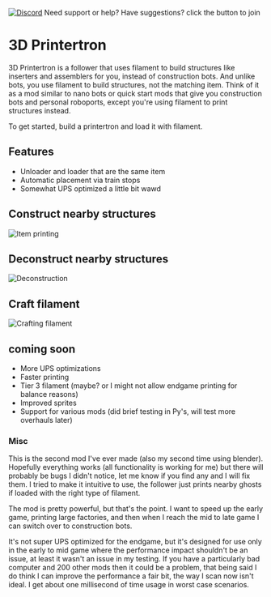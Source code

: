[![Discord](https://img.shields.io/badge/Discord-%235865F2.svg?style=for-the-badge&logo=discord&logoColor=white)](https://discord.gg/qWab3aWc)
Need support or help? Have suggestions? click the button to join 
# 3D Printertron
3D Printertron is a follower that uses filament to build structures like inserters and assemblers for you, instead of construction bots. And unlike bots, you use filament to build structures, not the matching item. Think of it as a mod similar to nano bots or quick start mods that give you construction bots and personal roboports, except you're using filament to print structures instead.

To get started, build a printertron and load it with filament.

## Features
* Unloader and loader that are the same item 
* Automatic placement via train stops 
* Somewhat UPS optimized a little bit
wawd
## Construct nearby structures
![Item printing](https://github.com/VylSet/samples/blob/main/spider-printer/printing.gif?raw=true "item printing")

## Deconstruct nearby structures
![Deconstruction](https://github.com/VylSet/samples/blob/main/spider-printer/destroying.gif?raw=true "deconstruction")

## Craft filament
![Crafting filament](https://assets-mod.factorio.com/assets/5e38304245ccfb36350a1c59ead3cd6b3bf10a9a.png "Crafting Filament")


## coming soon
* More UPS optimizations
* Faster printing
* Tier 3 filament (maybe? or I might not allow endgame printing for balance reasons)
* Improved sprites
* Support for various mods (did brief testing in Py's, will test more overhauls later)


### Misc
This is the second mod I've ever made (also my second time using blender). Hopefully everything works (all functionality is working for me) but there will probably be bugs I didn't notice, let me know if you find any and I will fix them. I tried to make it intuitive to use, the follower just prints nearby ghosts if loaded with the right type of filament.

The mod is pretty powerful, but that's the point. I want to speed up the early game, printing large factories, and then when I reach the mid to late game I can switch over to construction bots. 

It's not super UPS optimized for the endgame, but it's designed for use only in the early to mid game where the performance impact shouldn't be an issue, at least it wasn't an issue in my testing. If you have a particularly bad computer and 200 other mods then it could be a problem, that being said I do think I can improve the performance a fair bit, the way I scan now isn't ideal. I get about one millisecond of time usage in worst case scenarios. 

